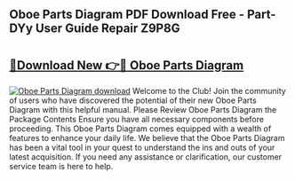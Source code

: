 ## Oboe Parts Diagram PDF Download Free - Part-DYy User Guide Repair Z9P8G

# <h2><a href="http://dfq81u.blite.top/?on=Oboe+Parts+Diagram">🔗Download New 👉🔴 Oboe Parts Diagram</a></h2>

[![Oboe Parts Diagram download](https://i.imgur.com/lujVjoI.png)](http://dfq81u.blite.top/?on=Oboe+Parts+Diagram)
Welcome to the Club! Join the community of users who have discovered the potential of their new Oboe Parts Diagram with this helpful manual. Please Review Oboe Parts Diagram the Package Contents Ensure you have all necessary components before proceeding. This Oboe Parts Diagram comes equipped with a wealth of features to enhance your daily life. We believe that the Oboe Parts Diagram has been a vital tool in your quest to understand the ins and outs of your latest acquisition. If you need any assistance or clarification, our customer service team is here to help.
